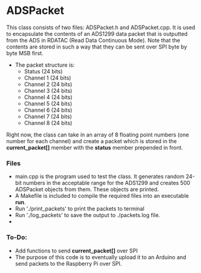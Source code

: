 # ADSPacket

This class consists of two files: ADSPacket.h and ADSPacket.cpp. It is used to encapsulate the contents of an ADS1299 data packet that is outputted from the ADS in RDATAC (Read Data Continuous Mode). Note that the contents are stored in such a way that they can be sent over SPI byte by byte MSB first.

 - The packet structure is:
   - Status       (24 bits)
   - Channel 1    (24 bits)
   - Channel 2    (24 bits)
   - Channel 3    (24 bits)
   - Channel 4    (24 bits)
   - Channel 5    (24 bits)
   - Channel 6    (24 bits)
   - Channel 7    (24 bits)
   - Channel 8    (24 bits)

Right now, the class can take in an array of 8 floating point numbers (one number for each channel) and create a packet which is stored in the **current_packet[]** member with the **status** member prepended in front.

### Files
 - main.cpp is the program used to test the class. It generates random 24-bit numbers in the acceptable range for the ADS1299 and creates 500 ADSPacket objects from them. These objects are printed.
 - A Makefile is included to compile the required files into an executable **run**.
 - Run './print_packets' to print the packets to terminal
 - Run './log_packets' to save the output to ./packets.log file.
 -

### To-Do:
 - Add functions to send **current_packet[]** over SPI
 - The purpose of this code is to eventually upload it to an Arduino and send packets to the Raspberry Pi over SPI.
